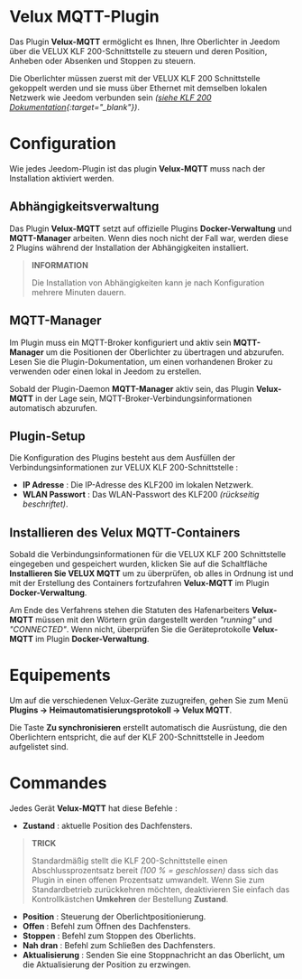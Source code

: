 # Velux MQTT-Plugin

Das Plugin **Velux-MQTT** ermöglicht es Ihnen, Ihre Oberlichter in Jeedom über die VELUX KLF 200-Schnittstelle zu steuern und deren Position, Anheben oder Absenken und Stoppen zu steuern.

Die Oberlichter müssen zuerst mit der VELUX KLF 200 Schnittstelle gekoppelt werden und sie muss über Ethernet mit demselben lokalen Netzwerk wie Jeedom verbunden sein *([siehe KLF 200 Dokumentation](https://www.domadoo.fr/fr/index.php?controller=attachment&id_attachment=2287){:target="\_blank"})*.

# Configuration

Wie jedes Jeedom-Plugin ist das plugin **Velux-MQTT** muss nach der Installation aktiviert werden.

## Abhängigkeitsverwaltung

Das Plugin **Velux-MQTT** setzt auf offizielle Plugins **Docker-Verwaltung** und **MQTT-Manager** arbeiten. Wenn dies noch nicht der Fall war, werden diese 2 Plugins während der Installation der Abhängigkeiten installiert.

>**INFORMATION**
>
>Die Installation von Abhängigkeiten kann je nach Konfiguration mehrere Minuten dauern.

## MQTT-Manager

Im Plugin muss ein MQTT-Broker konfiguriert und aktiv sein **MQTT-Manager** um die Positionen der Oberlichter zu übertragen und abzurufen. Lesen Sie die Plugin-Dokumentation, um einen vorhandenen Broker zu verwenden oder einen lokal in Jeedom zu erstellen.

Sobald der Plugin-Daemon **MQTT-Manager** aktiv sein, das Plugin **Velux-MQTT** in der Lage sein, MQTT-Broker-Verbindungsinformationen automatisch abzurufen.

## Plugin-Setup

Die Konfiguration des Plugins besteht aus dem Ausfüllen der Verbindungsinformationen zur VELUX KLF 200-Schnittstelle :

- **IP Adresse** : Die IP-Adresse des KLF200 im lokalen Netzwerk.
- **WLAN Passwort** : Das WLAN-Passwort des KLF200 *(rückseitig beschriftet)*.

## Installieren des Velux MQTT-Containers

Sobald die Verbindungsinformationen für die VELUX KLF 200 Schnittstelle eingegeben und gespeichert wurden, klicken Sie auf die Schaltfläche **Installieren Sie VELUX MQTT** um zu überprüfen, ob alles in Ordnung ist und mit der Erstellung des Containers fortzufahren **Velux-MQTT** im Plugin **Docker-Verwaltung**.

Am Ende des Verfahrens stehen die Statuten des Hafenarbeiters **Velux-MQTT** müssen mit den Wörtern grün dargestellt werden *"running"* und *"CONNECTED"*. Wenn nicht, überprüfen Sie die Geräteprotokolle **Velux-MQTT** im Plugin **Docker-Verwaltung**.

# Equipements

Um auf die verschiedenen Velux-Geräte zuzugreifen, gehen Sie zum Menü **Plugins → Heimautomatisierungsprotokoll → Velux MQTT**.

Die Taste **Zu synchronisieren** erstellt automatisch die Ausrüstung, die den Oberlichtern entspricht, die auf der KLF 200-Schnittstelle in Jeedom aufgelistet sind.

# Commandes

Jedes Gerät **Velux-MQTT** hat diese Befehle :

- **Zustand** : aktuelle Position des Dachfensters.

>**TRICK**
>
>Standardmäßig stellt die KLF 200-Schnittstelle einen Abschlussprozentsatz bereit *(100 % = geschlossen)* dass sich das Plugin in einen offenen Prozentsatz umwandelt. Wenn Sie zum Standardbetrieb zurückkehren möchten, deaktivieren Sie einfach das Kontrollkästchen **Umkehren** der Bestellung **Zustand**.

- **Position** : Steuerung der Oberlichtpositionierung.
- **Offen** : Befehl zum Öffnen des Dachfensters.
- **Stoppen** : Befehl zum Stoppen des Oberlichts.
- **Nah dran** : Befehl zum Schließen des Dachfensters.
- **Aktualisierung** : Senden Sie eine Stoppnachricht an das Oberlicht, um die Aktualisierung der Position zu erzwingen.
